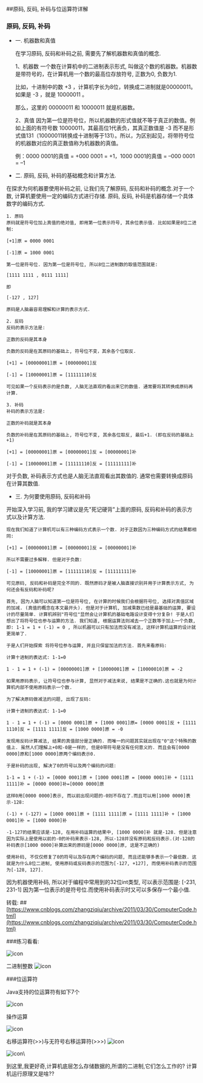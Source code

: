 ##原码, 反码, 补码与位运算符详解

### 原码, 反码, 补码 ###

*	一. 机器数和真值


	在学习原码, 反码和补码之前, 需要先了解机器数和真值的概念.
	
	1、机器数
	一个数在计算机中的二进制表示形式,  叫做这个数的机器数。机器数是带符号的，在计算机用一个数的最高位存放符号, 正数为0, 负数为1.
	
	比如，十进制中的数 +3 ，计算机字长为8位，转换成二进制就是00000011。如果是 -3 ，就是 10000011 。
	
	那么，这里的 00000011 和 10000011 就是机器数。
	
	2、真值
	因为第一位是符号位，所以机器数的形式值就不等于真正的数值。例如上面的有符号数 10000011，其最高位1代表负，其真正数值是 -3 而不是形式值131（10000011转换成十进制等于131）。所以，为区别起见，将带符号位的机器数对应的真正数值称为机器数的真值。
	
	例：0000 0001的真值 = +000 0001 = +1，1000 0001的真值 = –000 0001 = –1



*	二. 原码, 反码, 补码的基础概念和计算方法.

在探求为何机器要使用补码之前, 让我们先了解原码, 反码和补码的概念.对于一个数, 计算机要使用一定的编码方式进行存储. 原码, 反码, 补码是机器存储一个具体数字的编码方式.

	1. 原码
	原码就是符号位加上真值的绝对值, 即用第一位表示符号, 其余位表示值. 比如如果是8位二进制:
	
	[+1]原 = 0000 0001
	
	[-1]原 = 1000 0001
	
	第一位是符号位. 因为第一位是符号位, 所以8位二进制数的取值范围就是:
	
	[1111 1111 , 0111 1111]
	
	即
	
	[-127 , 127]
	
	原码是人脑最容易理解和计算的表示方式.
	
	2. 反码
	反码的表示方法是:
	
	正数的反码是其本身
	
	负数的反码是在其原码的基础上, 符号位不变，其余各个位取反.
	
	[+1] = [00000001]原 = [00000001]反
	
	[-1] = [10000001]原 = [11111110]反
	
	可见如果一个反码表示的是负数, 人脑无法直观的看出来它的数值. 通常要将其转换成原码再计算.
	
	3. 补码
	补码的表示方法是:
	
	正数的补码就是其本身
	
	负数的补码是在其原码的基础上, 符号位不变, 其余各位取反, 最后+1. (即在反码的基础上+1)
	
	[+1] = [00000001]原 = [00000001]反 = [00000001]补
	
	[-1] = [10000001]原 = [11111110]反 = [11111111]补

对于负数, 补码表示方式也是人脑无法直观看出其数值的. 通常也需要转换成原码在计算其数值.



*	三. 为何要使用原码, 反码和补码

开始深入学习前, 我的学习建议是先"死记硬背"上面的原码, 反码和补码的表示方式以及计算方法.

	现在我们知道了计算机可以有三种编码方式表示一个数. 对于正数因为三种编码方式的结果都相同:
	
	[+1] = [00000001]原 = [00000001]反 = [00000001]补
	
	所以不需要过多解释. 但是对于负数:
	
	[-1] = [10000001]原 = [11111110]反 = [11111111]补
	
	可见原码, 反码和补码是完全不同的. 既然原码才是被人脑直接识别并用于计算表示方式, 为何还会有反码和补码呢?
	
	首先, 因为人脑可以知道第一位是符号位, 在计算的时候我们会根据符号位, 选择对真值区域的加减. (真值的概念在本文最开头). 但是对于计算机, 加减乘数已经是最基础的运算, 要设计的尽量简单. 计算机辨别"符号位"显然会让计算机的基础电路设计变得十分复杂! 于是人们想出了将符号位也参与运算的方法. 我们知道, 根据运算法则减去一个正数等于加上一个负数, 即: 1-1 = 1 + (-1) = 0 , 所以机器可以只有加法而没有减法, 这样计算机运算的设计就更简单了.
	
	于是人们开始探索 将符号位参与运算, 并且只保留加法的方法. 首先来看原码:
	
	计算十进制的表达式: 1-1=0
	
	1 - 1 = 1 + (-1) = [00000001]原 + [10000001]原 = [10000010]原 = -2
	
	如果用原码表示, 让符号位也参与计算, 显然对于减法来说, 结果是不正确的.这也就是为何计算机内部不使用原码表示一个数.
	
	为了解决原码做减法的问题, 出现了反码:
	
	计算十进制的表达式: 1-1=0
	
	1 - 1 = 1 + (-1) = [0000 0001]原 + [1000 0001]原= [0000 0001]反 + [1111 1110]反 = [1111 1111]反 = [1000 0000]原 = -0
	
	发现用反码计算减法, 结果的真值部分是正确的. 而唯一的问题其实就出现在"0"这个特殊的数值上. 虽然人们理解上+0和-0是一样的, 但是0带符号是没有任何意义的. 而且会有[0000 0000]原和[1000 0000]原两个编码表示0.
	
	于是补码的出现, 解决了0的符号以及两个编码的问题:
	
	1-1 = 1 + (-1) = [0000 0001]原 + [1000 0001]原 = [0000 0001]补 + [1111 1111]补 = [0000 0000]补=[0000 0000]原
	
	这样0用[0000 0000]表示, 而以前出现问题的-0则不存在了.而且可以用[1000 0000]表示-128:
	
	(-1) + (-127) = [1000 0001]原 + [1111 1111]原 = [1111 1111]补 + [1000 0001]补 = [1000 0000]补
	
	-1-127的结果应该是-128, 在用补码运算的结果中, [1000 0000]补 就是-128. 但是注意因为实际上是使用以前的-0的补码来表示-128, 所以-128并没有原码和反码表示.(对-128的补码表示[1000 0000]补算出来的原码是[0000 0000]原, 这是不正确的)
	
	使用补码, 不仅仅修复了0的符号以及存在两个编码的问题, 而且还能够多表示一个最低数. 这就是为什么8位二进制, 使用原码或反码表示的范围为[-127, +127], 而使用补码表示的范围为[-128, 127].

因为机器使用补码, 所以对于编程中常用到的32位int类型, 可以表示范围是: [-231, 231-1] 因为第一位表示的是符号位.而使用补码表示时又可以多保存一个最小值.


转载:
##[https://www.cnblogs.com/zhangziqiu/archive/2011/03/30/ComputerCode.html](https://www.cnblogs.com/zhangziqiu/archive/2011/03/30/ComputerCode.html)


###练习看看:

![icon](img/83.jpg)


二进制整数
![icon](img/84.jpg)

 

###位运算符 

Java支持的位运算符有如下7个

![icon](img/85.jpg)

操作运算

![icon](img/86.jpg)

右移运算符(>>)与无符号右移运算符(>>>)
![icon](img/87.jpg)

![icon](img/88.jpg)\


到这里,我更好奇,计算机底层怎么存储数据的,所谓的二进制,它们怎么工作的? 计算机运行原理又是啥??